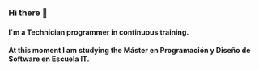 ### Hi there 👋

<!--
**Ertondo/Ertondo** is a ✨ _special_ ✨ repository because its `README.md` (this file) appears on your GitHub profile.
-->

#### I`m a Technician programmer in continuous training. 
#### At this moment I am studying the Máster en Programación y Diseño de Software en Escuela IT.
